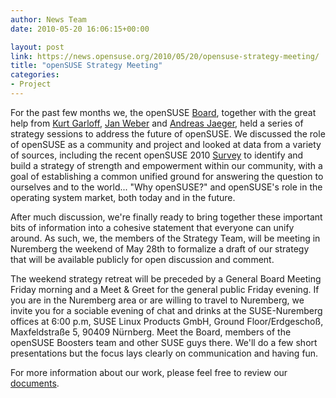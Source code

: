 ```yaml
---
author: News Team
date: 2010-05-20 16:06:15+00:00

layout: post
link: https://news.opensuse.org/2010/05/20/opensuse-strategy-meeting/
title: "openSUSE Strategy Meeting"
categories:
- Project
---
```

For the past few months we, the openSUSE [Board](http://en.opensuse.org/Board), together with the great help from [Kurt Garloff](http://en.opensuse.org/User:Garloff), [Jan Weber](http://en.opensuse.org/User:Japa83) and [Andreas Jaeger](http://en.opensuse.org/User:A_jaeger), held a series of strategy sessions to address the future of openSUSE. We discussed the role of openSUSE as a community and project and looked at data from a variety of sources, including the recent openSUSE 2010 [Survey](http://en.opensuse.org/UX/openSUSE_Survey_2010) to identify and build a strategy of strength and empowerment within our community, with a goal of establishing a common unified ground for answering the question to ourselves and to the world... "Why openSUSE?" and openSUSE's role in the operating system market, both today and in the future.

After much discussion, we're finally ready to bring together these important bits of information into a cohesive statement that everyone can unify around. As such, we, the members of the Strategy Team, will be meeting in Nuremberg the weekend of May 28th to formalize a draft of our strategy that will be available publicly for open discussion and comment.

The weekend strategy retreat will be preceded by a General Board Meeting Friday morning and a Meet & Greet for the general public Friday evening. If you are in the Nuremberg area or are willing to travel to Nuremberg, we invite you for a sociable evening of chat and drinks at the SUSE-Nuremberg offices at 6:00 p.m, SUSE Linux Products GmbH, Ground Floor/Erdgeschoß,
Maxfeldstraße 5, 90409 Nürnberg. Meet the Board, members of the openSUSE Boosters team and other SUSE guys there. We'll do a few short presentations but the focus lays clearly on communication and having fun.

For more information about our work, please feel free to review our [documents](http://en.opensuse.org/Documents).		
